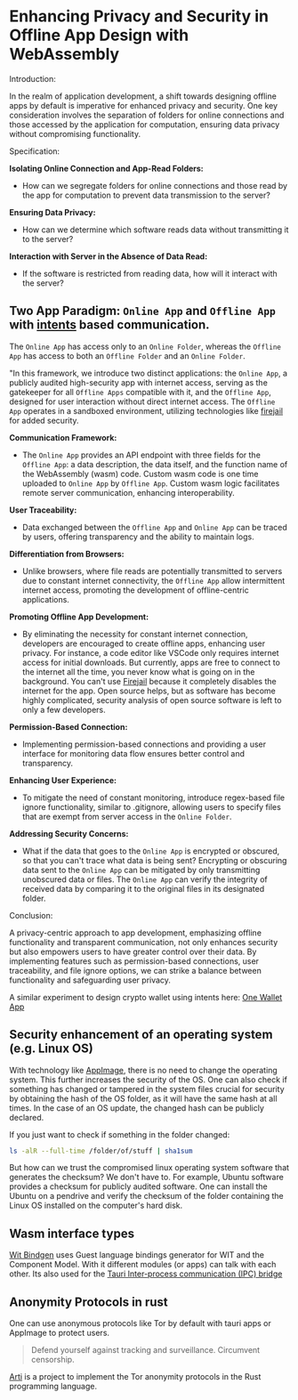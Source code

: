 # Enhancing Privacy and Security in Offline App Design with WebAssembly

Introduction:

In the realm of application development, a shift towards designing offline apps by default is imperative for enhanced privacy and security. One key consideration involves the separation of folders for online connections and those accessed by the application for computation, ensuring data privacy without compromising functionality.

Specification:

**Isolating Online Connection and App-Read Folders:**

- How can we segregate folders for online connections and those read by the app for computation to prevent data transmission to the server?

**Ensuring Data Privacy:**

- How can we determine which software reads data without transmitting it to the server?

**Interaction with Server in the Absence of Data Read:**

- If the software is restricted from reading data, how will it interact with the server?

## Two App Paradigm: `Online App` and `Offline App` with [intents](../rust/one_wallet_app.md) based communication.

The `Online App` has access only to an `Online Folder`, whereas the `Offline App` has access to both an `Offline Folder` and an `Online Folder`.

"In this framework, we introduce two distinct applications: the `Online App`, a publicly audited high-security app with internet access, serving as the gatekeeper for all `Offline Apps` compatible with it, and the `Offline App`, designed for user interaction without direct internet access. The `Offline App` operates in a sandboxed environment, utilizing technologies like [firejail](./firejail.md) for added security.

**Communication Framework:**

- The `Online App` provides an API endpoint with three fields for the `Offline App`: a data description, the data itself, and the function name of the WebAssembly (wasm) code. Custom wasm code is one time uploaded to `Online App` by `Offline App`. Custom wasm logic facilitates remote server communication, enhancing interoperability.

**User Traceability:**

- Data exchanged between the `Offline App` and `Online App` can be traced by users, offering transparency and the ability to maintain logs.

**Differentiation from Browsers:**

- Unlike browsers, where file reads are potentially transmitted to servers due to constant internet connectivity, the `Offline App` allow intermittent internet access, promoting the development of offline-centric applications.

**Promoting Offline App Development:**

- By eliminating the necessity for constant internet connection, developers are encouraged to create offline apps, enhancing user privacy. For instance, a code editor like VSCode only requires internet access for initial downloads. But currently, apps are free to connect to the internet all the time, you never know what is going on in the background. You can't use [Firejail](./firejail.md) because it completely disables the internet for the app. Open source helps, but as software has become highly complicated, security analysis of open source software is left to only a few developers.

**Permission-Based Connection:**

- Implementing permission-based connections and providing a user interface for monitoring data flow ensures better control and transparency.

**Enhancing User Experience:**

- To mitigate the need of constant monitoring, introduce regex-based file ignore functionality, similar to .gitignore, allowing users to specify files that are exempt from server access in the `Online Folder`.

**Addressing Security Concerns:**

- What if the data that goes to the `Online App` is encrypted or obscured, so that you can't trace what data is being sent? Encrypting or obscuring data sent to the `Online App` can be mitigated by only transmitting unobscured data or files. The `Online App` can verify the integrity of received data by comparing it to the original files in its designated folder.



Conclusion:

A privacy-centric approach to app development, emphasizing offline functionality and transparent communication, not only enhances security but also empowers users to have greater control over their data. By implementing features such as permission-based connections, user traceability, and file ignore options, we can strike a balance between functionality and safeguarding user privacy.

A similar experiment to design crypto wallet using intents here: [One Wallet App](../rust/one_wallet_app.md)

## Security enhancement of an operating system (e.g. Linux OS)

With technology like [AppImage](./appimage.md), there is no need to change the operating system. This further increases the security of the OS. One can also check if something has changed or tampered in the system files crucial for security by obtaining the hash of the OS folder, as it will have the same hash at all times. In the case of an OS update, the changed hash can be publicly declared.

If you just want to check if something in the folder changed:

```bash
ls -alR --full-time /folder/of/stuff | sha1sum
```

But how can we trust the compromised linux operating system software that generates the checksum? We don't have to. For example, Ubuntu software provides a checksum for publicly audited software. One can install the Ubuntu on a pendrive and verify the checksum of the folder containing the Linux OS installed on the computer's hard disk.


## Wasm interface types

[Wit Bindgen](https://github.com/bytecodealliance/wit-bindgen) uses Guest language bindings generator for WIT and the Component Model. With it different modules (or apps) can talk with each other. Its also used for the [Tauri Inter-process communication (IPC) bridge](https://github.com/tauri-apps/tauri-bindgen)

## Anonymity Protocols in rust

One can use anonymous protocols like Tor by default with tauri apps or AppImage to protect users.

> Defend yourself against tracking and surveillance. Circumvent censorship.

[Arti](https://tpo.pages.torproject.net/core/arti/) is a project to implement the Tor anonymity protocols in the Rust programming language.
